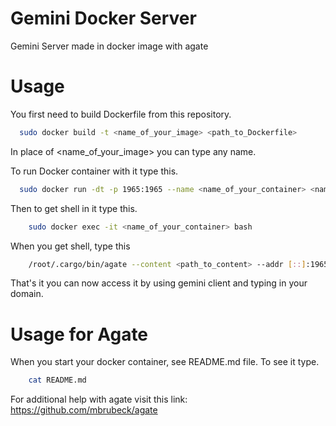 # Gemini Docker Server
Gemini Server made in docker image with agate

# Usage
You first need to build Dockerfile from this repository.

```bash
  sudo docker build -t <name_of_your_image> <path_to_Dockerfile>
```

In place of <name_of_your_image> you can type any name.

To run Docker container with it type this.

```bash
  sudo docker run -dt -p 1965:1965 --name <name_of_your_container> <name_of_your_image>
```

Then to get shell in it type this.
```bash
	sudo docker exec -it <name_of_your_container> bash
```

When you get shell, type this 
```bash
	/root/.cargo/bin/agate --content <path_to_content> --addr [::]:1965 --addr 0.0.0.0:1965 --hostname <your_domain.com> --lang en-US
```

That's it you can now access it by using gemini client and typing in your domain.

# Usage for Agate

When you start your docker container, see README.md file.
To see it type.

```bash
    cat README.md
```

For additional help with agate visit this link: https://github.com/mbrubeck/agate
